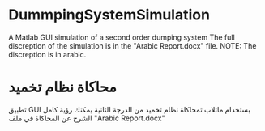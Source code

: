 # DummpingSystemSimulation
A Matlab GUI simulation of a second order dumping system
The full discreption of the simulation is in the "Arabic Report.docx" file. 
NOTE: The discreption is in arabic.
# محاكاة نظام تخميد
تطبيق GUI بستخدام ماتلاب تمحاكاة نظام تخميد من الدرجة الثانية
يمكنك رؤية كامل الشرح عن المحاكاة في ملف "Arabic Report.docx"
